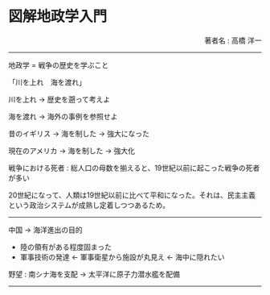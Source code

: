 # 図解地政学入門

<!-- book_title: 図解地政学入門 -->
<!-- book_author: 高橋洋一 -->
<!-- book_tags: 地政学,歴史,戦争 -->

<div style="text-align: right;">
著者名 : 高橋 洋一
</div>

---

地政学 = 戦争の歴史を学ぶこと

「川を上れ　海を渡れ」

川を上れ → 歴史を遡って考えよ

海を渡れ → 海外の事例を参照せよ

昔のイギリス → 海を制した → 強大になった

現在のアメリカ → 海を制した → 強大化

戦争における死者 : 総人口の母数を揃えると、19世紀以前に起こった戦争の死者が多い

20世紀になって、人類は19世紀以前に比べて平和になった。それは、民主主義という政治システムが成熟し定着しつつあるため。

---

中国 → 海洋進出の目的
- 陸の領有がある程度固まった
- 軍事技術の発達 ← 軍事衛星から施設が丸見え ← 海中に隠れたい

野望 : 南シナ海を支配 → 太平洋に原子力潜水艦を配備

---



